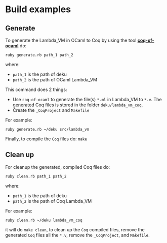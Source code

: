 # Build examples

## Generate 

To generate the Lambda_VM in OCaml to Coq by using the tool [**coq-of-ocaml**](https://github.com/foobar-land/coq-of-ocaml) do:

`ruby generate.rb path_1 path_2`

where:

- `path_1` is the path of deku 
- `path_2` is the path of OCaml Lambda_VM 

This command does 2 things:
- Use `coq-of-ocaml` to generate the file(s) `*.ml` in Lambda_VM to `*.v`. The generated Coq files is stored in the folder `deku/lambda_vm_coq`.
- Create the `_CoqProject` and `Makefile` 

For example:

`ruby generate.rb ~/deku src/lambda_vm`

Finally, to compile the `Coq` files do: `make`

## Clean up

For cleanup the generated, compiled Coq files do:

`ruby clean.rb path_1 path_2`

where:
- `path_1` is the path of deku
- `path_2` is the path of Coq Lambda_VM

For example:

`ruby clean.rb ~/deku lambda_vm_coq`

it will do `make clean`, to clean up the `Coq` compiled files,  remove the generated `Coq` files all the `*.v`, remove the `_CoqProject`, and `Makefile`.